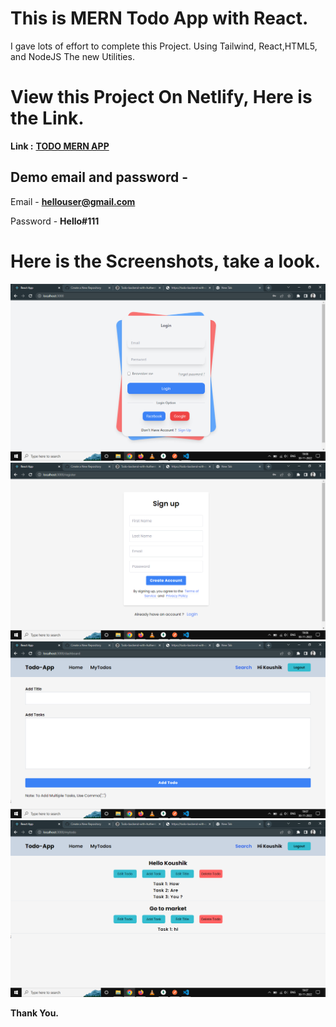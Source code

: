 # This is MERN Todo App with React.

I gave lots of effort to complete this Project. Using Tailwind, React,HTML5, and NodeJS The new Utilities.

# View this Project On Netlify, Here is the Link.

**Link :** **[TODO MERN APP](https://mytodos.up.railway.app/)**

## Demo email and password -

Email - **hellouser@gmail.com**

Password - **Hello#111**

# Here is the Screenshots, take a look.

![Todo](./images/overview1.png)
![Todo](./images/overview2.png)
![Todo](./images/overview3.png)
![Todo](./images/overview4.png)

**Thank You.**
